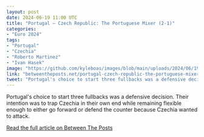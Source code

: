 ```yaml
---
layout: post
date: 2024-06-19 11:00 UTC
title: "Portugal — Czech Republic: The Portuguese Mixer (2-1)"
categories:
- "Euro 2024"
tags:
- "Portugal"
- "Czechia"
- "Roberto Martinez"
- "Ivan Hasek"
image: "https://github.com/kyleboas/images/blob/main/uploads/2024/06/19/Image-19Jun2024_00:09:20.png?raw=true"
link: "betweentheposts.net/portugal-czech-republic-the-portuguese-mixer-2-1/"
tweet: "Portugal's choice to start three fullbacks was a defensive decision. Their intention was to trap Czechia in their own end while remaining flexible enough to either go forward or defend the counter because Czechia wanted to attack. @BetweenThePosts"
---
```


Portugal's choice to start three fullbacks was a defensive decision. Their intention was to trap Czechia in their own end while remaining flexible enough to either go forward or defend the counter because Czechia wanted to attack.

<!---more--->

[Read the full article on Between The Posts](betweentheposts.net/portugal-czech-republic-the-portuguese-mixer-2-1/)
